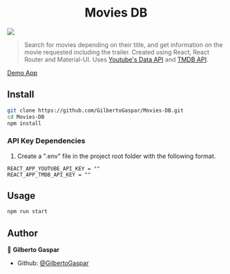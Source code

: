 <h1 align="center">Movies DB</h1>
<p>
  <img src="https://img.shields.io/badge/version-1.0-blue.svg?cacheSeconds=2592000" />
</p>

> Search for movies depending on their title, and get information on the movie requested including the trailer. Created using React, React Router and Material-UI. Uses [Youtube's Data API](https://developers.google.com/youtube/v3/) and [TMDB API](https://developers.themoviedb.org/3/getting-started/introduction).

[Demo App](https://gg-movie-db.netlify.com/)

## Install

```sh
git clone https://github.com/GilbertoGaspar/Movies-DB.git
cd Movies-DB
npm install
```

### API Key Dependencies

1. Create a ".env" file in the project root folder with the following format.

```
REACT_APP_YOUTUBE_API_KEY = ""
REACT_APP_TMDB_API_KEY = ""
```

## Usage

```sh
npm run start
```

## Author

👤 **Gilberto Gaspar**

- Github: [@GilbertoGaspar](https://github.com/GilbertoGaspar)
